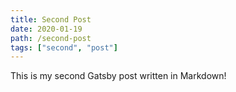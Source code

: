 ```yaml
---
title: Second Post
date: 2020-01-19
path: /second-post
tags: ["second", "post"]
---
```


This is my second Gatsby post written in Markdown!
